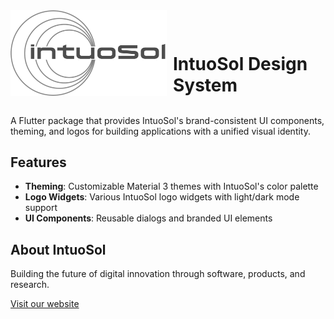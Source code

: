 <div style="display: flex; align-items: flex-end;">
    <img src="https://raw.githubusercontent.com/intuosol/intuosol_design_system/main/assets/logos/dark.png" alt="Icon" width="250" style="margin-right: 10px;">
    <h1 style="margin: 0;">IntuoSol Design System</h1>
</div>
<br />

A Flutter package that provides IntuoSol's brand-consistent UI components, theming, and logos for building applications with a unified visual identity.

## Features

- **Theming**: Customizable Material 3 themes with IntuoSol's color palette
- **Logo Widgets**: Various IntuoSol logo widgets with light/dark mode support
- **UI Components**: Reusable dialogs and branded UI elements

## About IntuoSol

Building the future of digital innovation through software, products, and research.

[Visit our website](https://intuosol.com)
